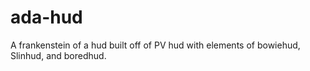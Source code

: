 # ada-hud
A frankenstein of a hud built off of PV hud with elements of bowiehud, Slinhud, and boredhud.
